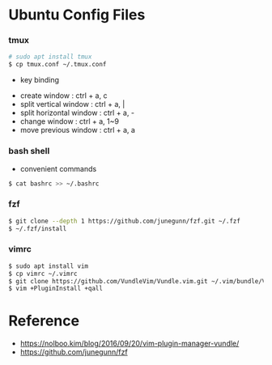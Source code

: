 # Ubuntu Config Files
### tmux
```bash
# sudo apt install tmux
$ cp tmux.conf ~/.tmux.conf
```
 - key binding
 * create window : ctrl + a, c
 * split vertical window : ctrl + a, |
 * split horizontal window : ctrl + a, -
 * change window : ctrl + a, 1~9
 * move previous window : ctrl + a, a

### bash shell
- convenient commands
```bash
$ cat bashrc >> ~/.bashrc
```

### fzf
```bash
$ git clone --depth 1 https://github.com/junegunn/fzf.git ~/.fzf
$ ~/.fzf/install
```

### vimrc
```bash 
$ sudo apt install vim
$ cp vimrc ~/.vimrc
$ git clone https://github.com/VundleVim/Vundle.vim.git ~/.vim/bundle/Vundle.vim
$ vim +PluginInstall +qall
```

# Reference
- https://nolboo.kim/blog/2016/09/20/vim-plugin-manager-vundle/
- https://github.com/junegunn/fzf
